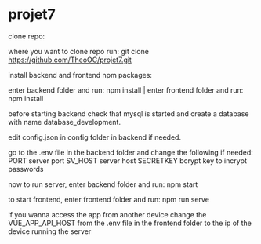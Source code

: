 # projet7

clone repo:

where you want to clone repo run: git clone https://github.com/TheoOC/projet7.git

install backend and frontend npm packages:

enter backend folder and run: npm install
|
enter frontend folder and run: npm install

before starting backend check that mysql is started 
and create a database with name database_development.

edit config.json in config folder in backend if needed.

go to the .env file in the backend folder and change the following if needed:
PORT server port
SV_HOST server host
SECRETKEY bcrypt key to incrypt passwords

now to run server, enter backend folder and run: npm start

to start frontend, enter frontend folder and run: npm run serve

if you wanna access the app from another device change the VUE_APP_API_HOST from the .env file in the frontend folder to the ip of the device running the server
